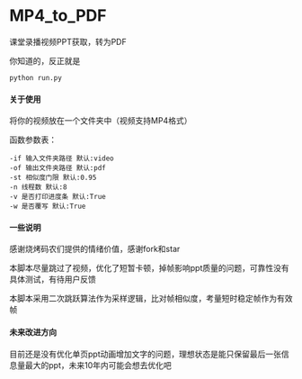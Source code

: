 # MP4_to_PDF
课堂录播视频PPT获取，转为PDF

你知道的，反正就是

```
python run.py
```

#### 关于使用

将你的视频放在一个文件夹中（视频支持MP4格式）

函数参数表：

```
-if 输入文件夹路径 默认:video
-of 输出文件夹路径 默认:pdf
-st 相似度门限 默认:0.95
-n 线程数 默认:8
-v 是否打印进度条 默认:True
-w 是否覆写 默认:True
```



#### 一些说明

感谢烧烤码农们提供的情绪价值，感谢fork和star

本脚本尽量跳过了视频，优化了短暂卡顿，掉帧影响ppt质量的问题，可靠性没有具体测试，有待用户反馈

本脚本采用二次跳跃算法作为采样逻辑，比对帧相似度，考量短时稳定帧作为有效帧



#### 未来改进方向

目前还是没有优化单页ppt动画增加文字的问题，理想状态是能只保留最后一张信息量最大的ppt，未来10年内可能会想去优化吧

